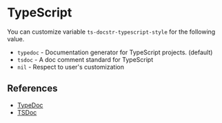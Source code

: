 # TypeScript

You can customize variable `ts-docstr-typescript-style` for the following value.

* `typedoc` - Documentation generator for TypeScript projects. (default)
* `tsdoc` - A doc comment standard for TypeScript
* `nil` - Respect to user's customization

## References

* [TypeDoc](https://typedoc.org/guides/doccomments/)
* [TSDoc](https://tsdoc.org/)
